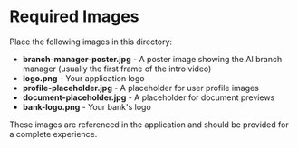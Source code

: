 # Required Images

Place the following images in this directory:

- **branch-manager-poster.jpg** - A poster image showing the AI branch manager (usually the first frame of the intro video)
- **logo.png** - Your application logo
- **profile-placeholder.jpg** - A placeholder for user profile images
- **document-placeholder.jpg** - A placeholder for document previews
- **bank-logo.png** - Your bank's logo

These images are referenced in the application and should be provided for a complete experience. 